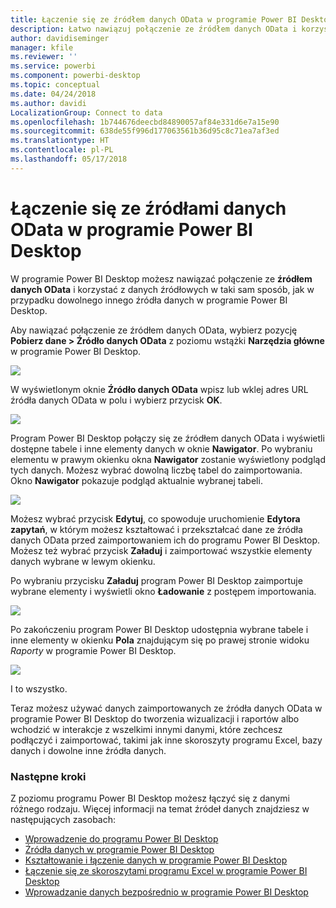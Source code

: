 ```yaml
---
title: Łączenie się ze źródłem danych OData w programie Power BI Desktop
description: Łatwo nawiązuj połączenie ze źródłem danych OData i korzystaj z niego w programie Power BI Desktop
author: davidiseminger
manager: kfile
ms.reviewer: ''
ms.service: powerbi
ms.component: powerbi-desktop
ms.topic: conceptual
ms.date: 04/24/2018
ms.author: davidi
LocalizationGroup: Connect to data
ms.openlocfilehash: 1b744676deecbd84890057af84e331d6e7a15e90
ms.sourcegitcommit: 638de55f996d177063561b36d95c8c71ea7af3ed
ms.translationtype: HT
ms.contentlocale: pl-PL
ms.lasthandoff: 05/17/2018
---
```

# <a name="connect-to-odata-feeds-in-power-bi-desktop"></a>Łączenie się ze źródłami danych OData w programie Power BI Desktop
W programie Power BI Desktop możesz nawiązać połączenie ze **źródłem danych OData** i korzystać z danych źródłowych w taki sam sposób, jak w przypadku dowolnego innego źródła danych w programie Power BI Desktop.

Aby nawiązać połączenie ze źródłem danych OData, wybierz pozycję **Pobierz dane > Źródło danych OData** z poziomu wstążki **Narzędzia główne** w programie Power BI Desktop.

![](media/desktop-connect-odata/connect-to-odata_1.png)

W wyświetlonym oknie **Źródło danych OData** wpisz lub wklej adres URL źródła danych OData w polu i wybierz przycisk **OK**.

![](media/desktop-connect-odata/connect-to-odata_2.png)

Program Power BI Desktop połączy się ze źródłem danych OData i wyświetli dostępne tabele i inne elementy danych w oknie **Nawigator**. Po wybraniu elementu w prawym okienku okna **Nawigator** zostanie wyświetlony podgląd tych danych. Możesz wybrać dowolną liczbę tabel do zaimportowania. Okno **Nawigator** pokazuje podgląd aktualnie wybranej tabeli.

![](media/desktop-connect-odata/connect-to-odata_3.png)

Możesz wybrać przycisk **Edytuj**, co spowoduje uruchomienie **Edytora zapytań**, w którym możesz kształtować i przekształcać dane ze źródła danych OData przed zaimportowaniem ich do programu Power BI Desktop. Możesz też wybrać przycisk **Załaduj** i zaimportować wszystkie elementy danych wybrane w lewym okienku.

Po wybraniu przycisku **Załaduj** program Power BI Desktop zaimportuje wybrane elementy i wyświetli okno **Ładowanie** z postępem importowania.

![](media/desktop-connect-odata/connect-to-odata_4.png)

Po zakończeniu program Power BI Desktop udostępnia wybrane tabele i inne elementy w okienku **Pola** znajdującym się po prawej stronie widoku *Raporty* w programie Power BI Desktop.

![](media/desktop-connect-odata/connect-to-odata_5.png)

I to wszystko.

Teraz możesz używać danych zaimportowanych ze źródła danych OData w programie Power BI Desktop do tworzenia wizualizacji i raportów albo wchodzić w interakcje z wszelkimi innymi danymi, które zechcesz podłączyć i zaimportować, takimi jak inne skoroszyty programu Excel, bazy danych i dowolne inne źródła danych.

### <a name="next-steps"></a>Następne kroki
Z poziomu programu Power BI Desktop możesz łączyć się z danymi różnego rodzaju. Więcej informacji na temat źródeł danych znajdziesz w następujących zasobach:

* [Wprowadzenie do programu Power BI Desktop](desktop-getting-started.md)
* [Źródła danych w programie Power BI Desktop](desktop-data-sources.md)
* [Kształtowanie i łączenie danych w programie Power BI Desktop](desktop-shape-and-combine-data.md)
* [Łączenie się ze skoroszytami programu Excel w programie Power BI Desktop](desktop-connect-excel.md)   
* [Wprowadzanie danych bezpośrednio w programie Power BI Desktop](desktop-enter-data-directly-into-desktop.md)   

